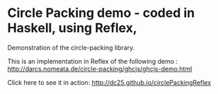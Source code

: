 # Circle Packing demo - coded in Haskell, using Reflex, 

Demonstration of the circle-packing library.

This is an implementation in Reflex of the following demo : http://darcs.nomeata.de/circle-packing/ghcjs/ghcjs-demo.html

Click here to see it in action:  http://dc25.github.io/circlePackingReflex


